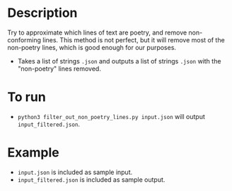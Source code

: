 # Description

Try to approximate which lines of text are poetry, and remove non-conforming lines. This method is not perfect, but it will remove most of the non-poetry lines, which is good enough for our purposes.
 
* Takes a list of strings `.json` and outputs a list of strings `.json` with the "non-poetry" lines removed.

# To run
* `python3 filter_out_non_poetry_lines.py input.json` will output `input_filtered.json`.

# Example
* `input.json` is included as sample input.
* `input_filtered.json` is included as sample output.